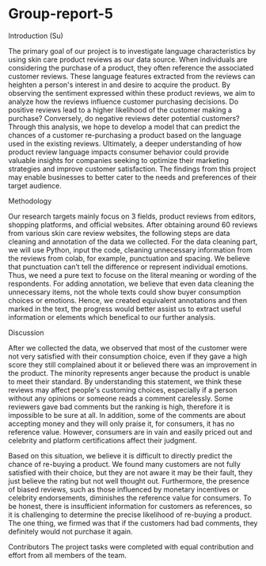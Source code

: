 # Group-report-5
Introduction (Su) 

The primary goal of our project is to investigate language characteristics by using skin care product reviews as our data source. When individuals are considering the purchase of a product, they often reference the associated customer reviews. These language features extracted from the reviews can heighten a person's interest in and desire to acquire the product.
By observing the sentiment expressed within these product reviews, we aim to analyze how the reviews influence customer purchasing decisions. Do positive reviews lead to a higher likelihood of the customer making a purchase? Conversely, do negative reviews deter potential customers? Through this analysis, we hope to develop a model that can predict the chances of a customer re-purchasing a product based on the language used in the existing reviews.
Ultimately, a deeper understanding of how product review language impacts consumer behavior could provide valuable insights for companies seeking to optimize their marketing strategies and improve customer satisfaction. The findings from this project may enable businesses to better cater to the needs and preferences of their target audience.


Methodology

Our research targets mainly focus on 3 fields, product reviews from editors, shopping platforms, and official websites. After obtaining around 60 reviews from various skin care review websites, the following steps are data cleaning and annotation of the data we collected. For the data cleaning part, we will use Python, input the code, cleaning unnecessary information from the reviews from colab, for example, punctuation and spacing. We believe that punctuation can’t tell the difference or represent individual emotions. Thus, we need a pure text to focuse on the literal meaning or wording of the respondents. For adding annotation, we believe that even data cleaning the unnecessary items, not the whole texts could show buyer consumption choices or emotions. Hence, we created equivalent annotations and then marked in the text, the progress would better assist us to extract useful information or elements which benefical to our further analysis. 








Discussion



After we collected the data, we observed that most of the customer were not very satisfied with their consumption choice, even if they gave a high score they still complained about it or believed there was an improvement in the product. The minority represents anger because the product is unable to meet their standard. By understanding this statement, we think these reviews may affect people's customing choices, especially if a person without any opinions or someone reads a comment carelessly. Some reviewers gave bad comments but the ranking is high, therefore it is impossible to be sure at all. In addition, some of the comments are about accepting money and they will only praise it, for consumers, it has no reference value. However, consumers are in vain and easily priced out and celebrity and platform certifications affect their judgment. 

Based on this situation, we believe it is difficult to directly predict the chance of re-buying a product. We found many customers are not fully satisfied with their choice, but they are not aware it may be their fault, they just believe the rating but not well thought out.  Furthermore, the presence of biased reviews, such as those influenced by monetary incentives or celebrity endorsements, diminishes the reference value for consumers.
To be honest, there is insufficient information for customers as references, so it is challenging to determine the precise likelihood of re-buying a product. The one thing, we firmed was that if the customers had bad comments, they definitely would not purchase it again. 

Contributors 
The project tasks were completed with equal contribution and effort from all members of the team.

